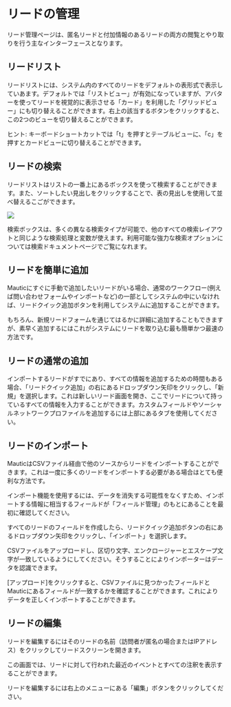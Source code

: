 # リードの管理

リード管理ページは、匿名リードと付加情報のあるリードの両方の閲覧とやり取りを行う主なインターフェースとなります。

## リードリスト

リードリストには、システム内のすべてのリードをデフォルトの表形式で表示していあます。デフォルトでは「リストビュー」が有効になっていますが、アバターを使ってリードを視覚的に表示させる「カード」を利用した「グリッドビュー」にも切り替えることができます。右上の該当するボタンをクリックすると、この2つのビューを切り替えることができます。

ヒント: キーボードショートカットでは「t」を押すとテーブルビューに、「c」を押すとカードビューに切り替えることができます。

## リードの検索

リードリストはリストの一番上にあるボックスを使って検索することができます。また、ソートしたい見出しをクリックすることで、表の見出しを使用して並べ替えるこごができます。

![](http://drop.dbh.li/image/1m2J3u1d3z1T/Image%202014-11-17%20at%2010.29.08%20AM.png)

検索ボックスは、多くの異なる検索タイプが可能で、他のすべての検索レイアウトと同じような検索処理と変数が使えます。利用可能な強力な検索オプションについては検索ドキュメントページでご覧になれます。

## リードを簡単に追加

Mauticにすぐに手動で追加したいリードがいる場合、通常のワークフロー(例えば問い合わせフォームやインポートなど)の一部としてシステムの中にいなければ、リードクイック追加ボタンを利用してシステムに追加することができます。

もちろん、新規リードフォームを通じてはるかに詳細に追加することもできますが、素早く追加するにはこれがシステムにリードを取り込む最も簡単かつ最速の方法です。

## リードの通常の追加

インポートするリードがすでにあり、すべての情報を追加するための時間もある場合、「リードクイック追加」の右にあるドロップダウン矢印をクリックし、「新規」を選択します。これは新しいリード画面を開き、ここでリードについて持っているすべての情報を入力することができます。カスタムフィールドやソーシャルネットワークプロファイルを追加するには上部にあるタブを使用してください。

## リードのインポート

MauticはCSVファイル経由で他のソースからリードをインポートすることができます。これは一度に多くのリードをインポートする必要がある場合はとても便利な方法です。

インポート機能を使用するには、データを消失する可能性をなくすため、インポートする情報に相当するフィールドが「フィールド管理」のもとにあることを最初に確認してください。

すべてのリードのフィールドを作成したら、リードクイック追加ボタンの右にあるドロップダウン矢印をクリックし、「インポート」を選択します。

CSVファイルをアップロードし、区切り文字、エンクロージャーとエスケープ文字が一致しているようにしてください。そうすることによりインポーターはデータを認識できます。

[アップロード]をクリックすると、CSVファイルに見つかったフィールドとMauticにあるフィールドが一致するかを確認することができます。これによりデータを正しくインポートすることができます。

## リードの編集
リードを編集するにはそのリードの名前（訪問者が匿名の場合またはIPアドレス）をクリックしてリードスクリーンを開きます。

この画面では、リードに対して行われた最近のイベントとすべての注釈を表示することができます。

リードを編集するには右上のメニューにある「編集」ボタンをクリックしてください。
